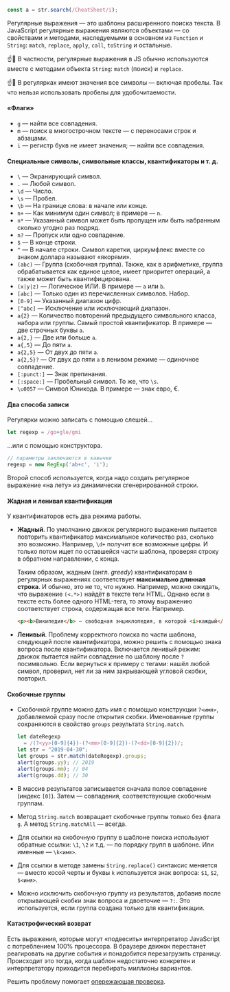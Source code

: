 ```javascript
const a = str.search(/CheatSheet/i);
```

Регулярные выражения — это шаблоны расширенного поиска текста. В JavaScript регулярные выражения являются объектами — со свойствами и методами, наследуемыми в основном из `Function` и `String`: `match`, `replace`, `apply`, `call`, `toString` и остальные.

☝️🧐 В частности, регулярные выражения в JS обычно используются вместе с методами объекта `String`: `match` (поиск) и `replace`.

☝️🧐 В регулярках имеют значения все символы — включая пробелы. Так что нельзя использовать пробелы для удобочитаемости.

#### «Флаги»

- `g` — найти все совпадения.
- `m` — поиск в многострочном тексте — с переносами строк и абзацами.
- `i` — регистр букв не имеет значения; — найти все совпадения.

#### Cпециальные символы, символьные классы, квантификаторы и т. д.

- `\` — Экранирующий символ.
- `.` — Любой символ.
- `\d` — Число.
- `\s` — Пробел.
- `\b` — На границе слова: в начале или конце.
- `n+` — Как минимум один символ; в примере — `n`.
- `n*` — Указанный символ может быть пропущен или быть набранным сколько угодно раз подряд.
- `n?` — Пропуск или одно совпадение.
- `$` — В конце строки.
- `^` — В начале строки. Символ каретки, циркумфлекс вместе со знаком доллара называют «якорями».
- `(abc)` — Группа (скобочная группа). Также, как в арифметике, группа обрабатывается как единое целое, имеет приоритет операций, а также может быть квантифицирована.
- `(x|y|z)` — Логическое ИЛИ. В примере — `a` или `b`.
- `[abc]` — Только один из перечисленных символов. Набор.
- `[0-9]` — Указанный диапазон цифр.
- `[^abc]` — Исключение или исключающий диапазон.
- `a{2}` — Количество повторений предыдущего символьного класса, набора или группы. Самый простой квантификатор. В примере — две строчных буквы `a`.
- `a{2,}` — Две или больше `a`.
- `a{,5}` — До пяти `a`.
- `a{2,5}` — От двух до пяти `a`.
- `a{2,5}?` — От двух до пяти `a` в ленивом режиме — одиночное совпадение.
- `[:punct:]` — Знак препинания.
- `[:space:]` — Пробельный символ. То же, что `\s`.
- `\u0057` — Символ Юникода. В примере — знак евро, €.

#### Два способа записи

Регулярки можно записать с помощью слешей…

```javascript
let regexp = /go+gle/gmi
```

…или с помощью конструктора.

```javascript
// параметры заключаются в кавычки
regexp = new RegExp('ab+c', 'i');
```

Второй способ используется, когда надо создать регулярное выражение «на лету» из динамически сгенерированной строки.

#### Жадная и ленивая квантификация

У квантификаторов есть два режима работы.

- **Жадный**. По умолчанию движок регулярного выражения пытается повторить квантификатор максимальное количество раз, сколько это возможно. Например, `\d+` получит все возможные цифры. И только потом ищет по оставшейся части шаблона, проверяя строку в обратном направлении, с конца.

    Таким образом, жадным (англ. _greedy_) квантификаторам в регулярных выражениях соответствует **максимально длинная строка**. И обычно, это не то, что нужно. Например, можно ожидать, что выражение `(<.*>)` найдёт в тексте теги HTML. Однако если в тексте есть более одного HTML-тега, то этому выражению соответствует строка, содержащая все теги. Например.

    ```html
    <p><b>Википедия</b> — свободная энциклопедия, в которой <i>каждый</i> может изменить или дополнить любую статью.</p>
    ```

- **Ленивый**. Проблему корректного поиска по части шаблона, следующей после квантификатора, можно решить с помощью знака вопроса после квантификатора. Включается ленивый режим: движок пытается найти совпадение по шаблону после `?` посимвольно. Если вернуться к примеру с тегами: нашёл любой символ, проверил, нет ли за ним закрывающей угловой скобки, повторил.

#### Скобочные группы

- Скобочной группе можно дать имя с помощью конструкции `?<имя>`, добавляемой сразу после открытия скобки. Именованные группы сохраняются в свойство `groups` результата `String.match`.

    ```javascript
    let dateRegexp
      = /(?<yy>[0-9]{4})-(?<mm>[0-9]{2})-(?<dd>[0-9]{2})/;
    let str = "2019-04-30";
    let groups = str.match(dateRegexp).groups;
    alert(groups.yy); // 2019
    alert(groups.mm); // 04
    alert(groups.dd); // 30
    ```

- В массив результатов записывается сначала полое совпадение (индекс `[0]`). Затем — совпадения, соответствующие скобочным группам.
- Метод `String.match` возвращает скобочные группы только без флага `g`. А метод `String.matchAll` — всегда.
- Для ссылки на скобочную группу в шаблоне поиска используют обратные ссылки: `\1`, `\2` и т.д. — по порядку групп в шаблоне. Или именные — `\k<имя>`.
- Для ссылки в методе замены `String.replace()` синтаксис меняется — вместо косой черты и буквы `k` используется знак вопроса: `$1`, `$2`, `$<имя>`.
- Можно исключить скобочную группу из результатов, добавив после открывающей скобки знак вопроса и двоеточие — `?:`. Это используется, если группа создана только для квантификации.

#### Катастрофический возврат

Есть выражения, которые могут «подвесить» интерпретатор JavaScript с потреблением 100% процессора. В браузере движок перестанет реагировать на другие события и понадобится перезагрузить страницу. Происходит это тогда, когда шаблон недостаточно конкретен и интерпретатору приходится перебирать миллионы вариантов.

Решить проблему помогает [опережающая проверка](https://learn.javascript.ru/regexp-catastrophic-backtracking#operezhayuschaya-proverka-v-pomosch).
